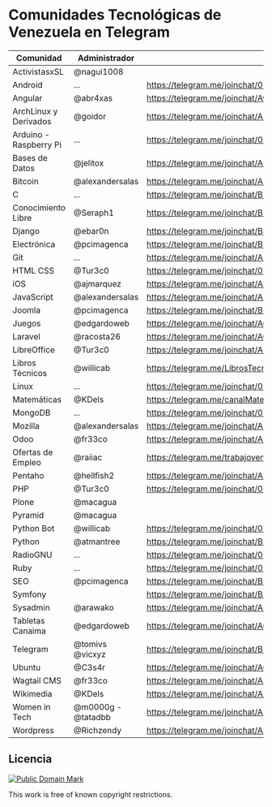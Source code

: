 # Comunidades Tecnológicas de Venezuela en Telegram

| Comunidad              | Administrador      | Link                                                          |
|------------------------|--------------------|---------------------------------------------------------------|
| ActivistasxSL          | @nagui1008         |                                                               |
| Android                | ...                | https://telegram.me/joinchat/02a165bf0194a49955c7307bfbb485fe |
| Angular                | @abr4xas           | https://telegram.me/joinchat/Avf6cQF1RpKDDuKz6gxxTg           |
| ArchLinux y Derivados  | @goidor            | https://telegram.me/joinchat/ARkABQN7Z_kugtZg_rI41g           |
| Arduino - Raspberry Pi | ...                | https://telegram.me/joinchat/05dbbe5f020e87a4af775773f4c50c7d |
| Bases de Datos         | @jelitox           | https://telegram.me/joinchat/AUPtdgBLpGYJOgkZD2r1ZQ           |
| Bitcoin                | @alexandersalas    | https://telegram.me/joinchat/AEmIhgCcYlh23KxkOZC3-w           |
| C                      | ...                | https://telegram.me/joinchat/BlwNNgIMJ1_Hn29Nak-tCg           |
| Conocimiento Libre     | @Seraph1           | https://telegram.me/joinchat/B9JUAATRuqeYAxaGYLq-ng           |
| Django                 | @ebar0n            | https://telegram.me/joinchat/BJxZXQGEslbc0kdty8hRbQ           |
| Electrónica            | @pcimagenca        | https://telegram.me/joinchat/BSBThwFGutF_W1aKazPfhQ           |
| Git                    | ...                | https://telegram.me/joinchat/AbiOpAbSglSfdX59ltMoaA           |
| HTML CSS               | @Tur3c0            | https://telegram.me/joinchat/005e145000398d19d248cb8a050bb3c4 |
| iOS                    | @ajmarquez         | https://telegram.me/joinchat/AH2ZUgIUXVcougUIOTurtg           |
| JavaScript             | @alexandersalas    | https://telegram.me/joinchat/AEmIhgESr_SYDRjZ_FKMdA           |
| Joomla                 | @pcimagenca        | https://telegram.me/joinchat/BSBThwEBgP3723Tmij0lnw           |
| Juegos                 | @edgardoweb        | https://telegram.me/joinchat/AGqisAA-jlmIAAihME16vg           |
| Laravel                | @racosta26         | https://telegram.me/joinchat/AGNQ9wH6mld3_Ut2l2a2SQ           |
| LibreOffice            | @Tur3c0            | https://telegram.me/joinchat/AF4UUAaLYyha1eOqxOTi6g           |
| Libros Técnicos        | @willicab          | https://telegram.me/LibrosTecnicos                            |
| Linux                  | ...                | https://telegram.me/joinchat/054da39e01da7a3cc1723d1af5b1512d |
| Matemáticas            | @KDels             | https://telegram.me/canalMatematicas                          |
| MongoDB                | ...                | https://telegram.me/joinchat/02fb5338009af29975c7d694d2aec965 |
| Mozilla                | @alexandersalas    | https://telegram.me/joinchat/AEmIhgDedkCS2qtzWKccfg           |
| Odoo                   | @fr33co            | https://telegram.me/joinchat/AFVMlQOdvSuOxq6UMtX7pw           |
| Ofertas de Empleo      | @raiiac            | https://telegram.me/trabajovenezuela                          |
| Pentaho                | @hellfish2         | https://telegram.me/joinchat/AEwPSwN8d4tJZOj7VYKK6A           |
| PHP                    | @Tur3c0            | https://telegram.me/joinchat/005e145001e2961cc7c3a70a19d98e4e |
| Plone                  | @macagua           |                                                               |
| Pyramid                | @macagua           |                                                               |
| Python Bot             | @willicab          | https://telegram.me/joinchat/00ab7c2601b7e76d92a127df3c7848b4 |
| Python                 | @atmantree         | https://telegram.me/joinchat/BG6gzwGzSvRriv6QHXp3Mg           |
| RadioGNU               | ...                | https://telegram.me/joinchat/000c551d006cb38838b643d7e8229885 |
| Ruby                   | ...                | https://telegram.me/joinchat/054da39e01c4d63327e76bac35bfce64 |
| SEO                    | @pcimagenca        | https://telegram.me/joinchat/BSBThwXSgx0-XiGZL6P6fQ           |
| Symfony                |                    | https://telegram.me/joinchat/BSBThwZJsMqkvtk63D5-hA           |
| Sysadmin               | @arawako           | https://telegram.me/joinchat/AFT7wgHj7P78EbpSjZE2_g           |
| Tabletas Canaima       | @edgardoweb        | https://telegram.me/joinchat/AGqisAI0UHkuBQDbuWm34g           |
| Telegram               | @tomivs @vicxyz    | https://telegram.me/joinchat/BLlObgMpXoIo_-jwoU62pQ           |
| Ubuntu                 | @C3s4r             | https://telegram.me/joinchat/AGDeAgB4EN5fyzNjpYL8gg           |
| Wagtail CMS            | @fr33co            | https://telegram.me/joinchat/AFVMlQTWq-3CcTsvGDhO-g           |
| Wikimedia              | @KDels             | https://telegram.me/joinchat/A_r8aANpuUZ1QQC8y3FBCA           |
| Women in Tech          | @m0000g - @tatadbb | https://telegram.me/joinchat/AHYIZwXNXZRN2ISdm9bEzQ           |
| Wordpress              | @Richzendy         | https://telegram.me/joinchat/AJklfwGsNaJG9whBmKQbcQ           |

## Licencia

[![Public Domain Mark](http://i.creativecommons.org/p/mark/1.0/88x31.png)](http://creativecommons.org/publicdomain/mark/1.0/)

This work is free of known copyright restrictions.
